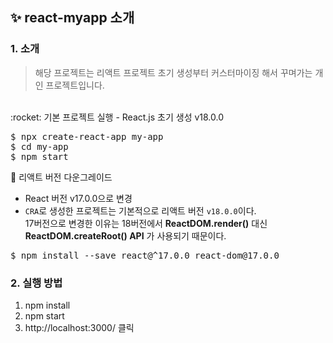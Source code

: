 ## :sparkles: react-myapp 소개

### 1. 소개
> 해당 프로젝트는 리액트 프로젝트 초기 생성부터 커스터마이징 해서 꾸며가는 개인 프로젝트입니다.
<br>
:rocket: 기본 프로젝트 실행 
- React.js 초기 생성 v18.0.0
<pre>
$ npx create-react-app my-app   
$ cd my-app   
$ npm start   
</pre>

:metal: 리액트 버전 다운그레이드   
- React 버전 v17.0.0으로 변경
- `CRA`로 생성한 프로젝트는 기본적으로 리액트 버전 `v18.0.0`이다.   
  17버전으로 변경한 이유는 18버전에서 **ReactDOM.render()** 대신 **ReactDOM.createRoot() API** 가 사용되기 때문이다.

<pre>
$ npm install --save react@^17.0.0 react-dom@17.0.0  
</pre>
  
### 2. 실행 방법
1. npm install
2. npm start
3. http://localhost:3000/ 클릭


